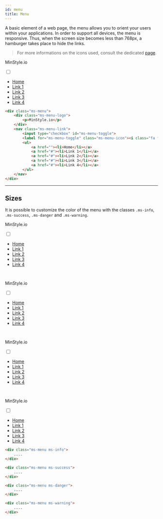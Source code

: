 ```yaml
---
id: menu
title: Menu
---
```


A basic element of a web page, the menu allows you to orient your users within your applications. In order to support all devices, the menu is responsive. Thus, when the screen size becomes less than 768px, a hamburger <i class="fas fa-bars"></i> takes place to hide the links.

> For more informations on the icons used, consult the dedicated [page](icons.md).

<div class="ms-menu">
    <div class="ms-menu-logo">
        <p>MinStyle.io</p>
    </div>
    <nav class="ms-menu-link">
        <input type="checkbox" id="ms-menu-toggle">
        <label for="ms-menu-toggle" class="ms-menu-icon"><i class="fa fa-bars"></i></label>
        <ul>
            <a href=""><li>Home</li></a>
            <a href="#"><li>Link 1</li></a>
            <a href="#"><li>Link 2</li></a>
            <a href="#"><li>Link 3</li></a>
            <a href="#"><li>Link 4</li></a>
        </ul>
    </nav>
</div>

```html
<div class="ms-menu">
    <div class="ms-menu-logo">
        <p>MinStyle.io</p>
    </div>
    <nav class="ms-menu-link">
        <input type="checkbox" id="ms-menu-toggle">
        <label for="ms-menu-toggle" class="ms-menu-icon"><i class="fa fa-bars"></i></label>
        <ul>
            <a href=""><li>Home</li></a>
            <a href="#"><li>Link 1</li></a>
            <a href="#"><li>Link 2</li></a>
            <a href="#"><li>Link 3</li></a>
            <a href="#"><li>Link 4</li></a>
        </ul>
    </nav>
</div>
```

___

## Sizes

It is possible to customize the color of the menu with the classes `.ms-info`, `.ms-success`, `.ms-danger` and `.ms-warning`.

<div class="ms-menu ms-info">
    <div class="ms-menu-logo">
        <p>MinStyle.io</p>
    </div>
    <nav class="ms-menu-link">
        <input type="checkbox" id="ms-menu-toggle">
        <label for="ms-menu-toggle" class="ms-menu-icon"><i class="fa fa-bars"></i></label>
        <ul>
            <a href=""><li>Home</li></a>
            <a href="#"><li>Link 1</li></a>
            <a href="#"><li>Link 2</li></a>
            <a href="#"><li>Link 3</li></a>
            <a href="#"><li>Link 4</li></a>
        </ul>
    </nav>
</div>

<br/>

<div class="ms-menu ms-success">
    <div class="ms-menu-logo">
        <p>MinStyle.io</p>
    </div>
    <nav class="ms-menu-link">
        <input type="checkbox" id="ms-menu-toggle">
        <label for="ms-menu-toggle" class="ms-menu-icon"><i class="fa fa-bars"></i></label>
        <ul>
            <a href=""><li>Home</li></a>
            <a href="#"><li>Link 1</li></a>
            <a href="#"><li>Link 2</li></a>
            <a href="#"><li>Link 3</li></a>
            <a href="#"><li>Link 4</li></a>
        </ul>
    </nav>
</div>

<br/>

<div class="ms-menu ms-danger">
    <div class="ms-menu-logo">
        <p>MinStyle.io</p>
    </div>
    <nav class="ms-menu-link">
        <input type="checkbox" id="ms-menu-toggle">
        <label for="ms-menu-toggle" class="ms-menu-icon"><i class="fa fa-bars"></i></label>
        <ul>
            <a href=""><li>Home</li></a>
            <a href="#"><li>Link 1</li></a>
            <a href="#"><li>Link 2</li></a>
            <a href="#"><li>Link 3</li></a>
            <a href="#"><li>Link 4</li></a>
        </ul>
    </nav>
</div>

<br/>

<div class="ms-menu ms-warning">
    <div class="ms-menu-logo">
        <p>MinStyle.io</p>
    </div>
    <nav class="ms-menu-link">
        <input type="checkbox" id="ms-menu-toggle">
        <label for="ms-menu-toggle" class="ms-menu-icon"><i class="fa fa-bars"></i></label>
        <ul>
            <a href=""><li>Home</li></a>
            <a href="#"><li>Link 1</li></a>
            <a href="#"><li>Link 2</li></a>
            <a href="#"><li>Link 3</li></a>
            <a href="#"><li>Link 4</li></a>
        </ul>
    </nav>
</div>

```html
<div class="ms-menu ms-info">
    ....
</div>

<div class="ms-menu ms-success">
    ....
</div>

<div class="ms-menu ms-danger">
    ....
</div>

<div class="ms-menu ms-warning">
    ....
</div>
```